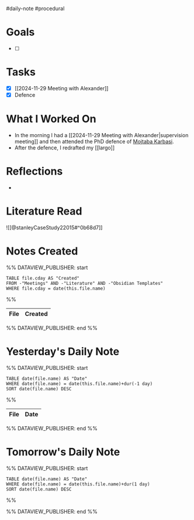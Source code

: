 #daily-note #procedural 

# Goals

- [ ] 

# Tasks

- [x] [[2024-11-29 Meeting with Alexander]]
- [x] Defence

# What I Worked On

- In the morning I had a [[2024-11-29 Meeting with Alexander|supervision meeting]] and then attended the PhD defence of [Mojtaba Karbasi](https://www.uio.no/ritmo/english/news-and-events/events/disputations/2024/karbasi/index.html).
- After the defence, I redrafted my [[largo]]

# Reflections

- 

# Literature Read

![[@stanleyCaseStudy22015#^0b68d7]] 

# Notes Created


%% DATAVIEW_PUBLISHER: start
```dataview
TABLE file.cday AS "Created"
FROM -"Meetings" AND -"Literature" AND -"Obsidian Templates"
WHERE file.cday = date(this.file.name)
```
%%

| File | Created |
| ---- | ------- |

%% DATAVIEW_PUBLISHER: end %%

# Yesterday's Daily Note

%% DATAVIEW_PUBLISHER: start
```dataview
TABLE date(file.name) AS "Date"
WHERE date(file.name) = date(this.file.name)+dur(-1 day)
SORT date(file.name) DESC
```
%%

| File | Date |
| ---- | ---- |

%% DATAVIEW_PUBLISHER: end %%
# Tomorrow's Daily Note

%% DATAVIEW_PUBLISHER: start
```dataview
TABLE date(file.name) AS "Date"
WHERE date(file.name) = date(this.file.name)+dur(1 day)
SORT date(file.name) DESC
```
%%

%% DATAVIEW_PUBLISHER: end %%


